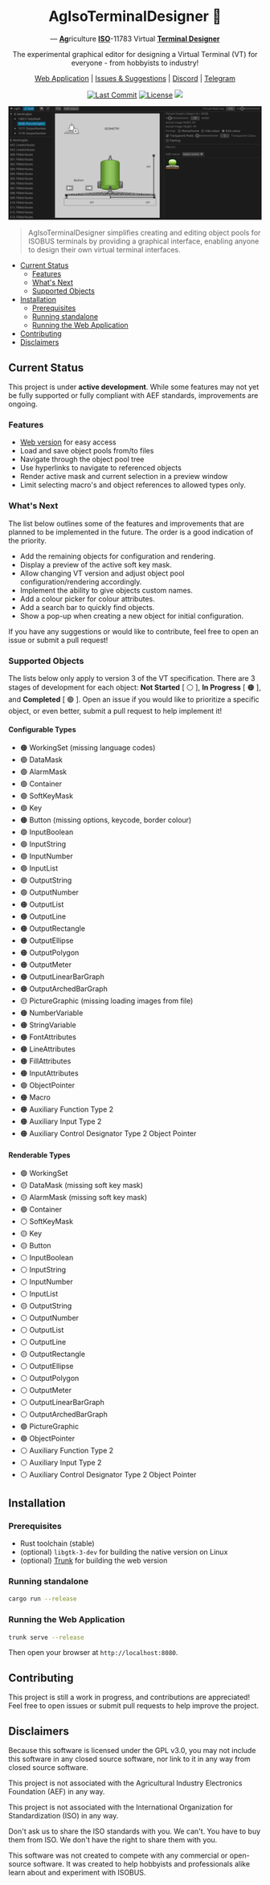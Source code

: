 <div align="center">

# AgIsoTerminalDesigner 🚜

— <ins>**Ag**</ins>riculture <ins>**ISO**</ins>-11783 Virtual <ins>**Terminal Designer**</ins>

The experimental graphical editor for designing a Virtual Terminal (VT) for everyone - from hobbyists to industry!

[Web Application](https://open-agriculture.github.io/AgIsoTerminalDesigner/) |
[Issues & Suggestions](https://github.com/Open-Agriculture/AgIsoTerminalDesigner/issues) | [Discord](https://discord.gg/uU2XMVUD4b) | [Telegram](https://t.me/+kzd4-9Je5bo1ZDg6)

[![Last Commit](https://img.shields.io/github/last-commit/Open-Agriculture/AgIsoTerminalDesigner)](#)
[![License](https://img.shields.io/github/license/Open-Agriculture/AgIsoTerminalDesigner)](LICENSE)
[![](https://img.shields.io/static/v1?label=Sponsor&message=%E2%9D%A4&logo=GitHub&color=%23fe8e86)](https://github.com/sponsors/GwnDaan)

![HEADER](docs/images/readme-header.png)

</div>

> AgIsoTerminalDesigner simplifies creating and editing object pools for ISOBUS terminals by providing a graphical interface, enabling anyone to design their own virtual terminal interfaces.

- [Current Status](#current-status)
    - [Features](#features)
    - [What's Next](#whats-next)
    - [Supported Objects](#supported-objects)
- [Installation](#installation)
    - [Prerequisites](#prerequisites)
    - [Running standalone](#running-standalone)
    - [Running the Web Application](#running-the-web-application)
- [Contributing](#contributing)
- [Disclaimers](#disclaimers)

## Current Status

This project is under **active development**. While some features may not yet be fully supported or fully compliant with AEF standards, improvements are ongoing.

### Features

- [Web version](https://open-agriculture.github.io/AgIsoTerminalDesigner/) for easy access
- Load and save object pools from/to files
- Navigate through the object pool tree
- Use hyperlinks to navigate to referenced objects
- Render active mask and current selection in a preview window
- Limit selecting macro's and object references to allowed types only.

### What's Next

The list below outlines some of the features and improvements that are planned to be implemented in the future. The order is a good indication of the priority.

- Add the remaining objects for configuration and rendering.
- Display a preview of the active soft key mask.
- Allow changing VT version and adjust object pool configuration/rendering accordingly.
- Implement the ability to give objects custom names.
- Add a colour picker for colour attributes.
- Add a search bar to quickly find objects.
- Show a pop-up when creating a new object for initial configuration.

If you have any suggestions or would like to contribute, feel free to open an issue or submit a pull request!

### Supported Objects

The lists below only apply to version 3 of the VT specification. There are 3 stages of development for each object: **Not Started** [ :white_circle: ], **In Progress** [ :orange_circle: ], and **Completed** [ :green_circle: ]. Open an issue if you would like to prioritize a specific object, or even better, submit a pull request to help implement it!

#### Configurable Types

- :orange_circle: WorkingSet (missing language codes)
- :green_circle: DataMask
- :green_circle: AlarmMask
- :green_circle: Container
- :green_circle: SoftKeyMask
- :green_circle: Key
- :orange_circle: Button (missing options, keycode, border colour)
- :green_circle: InputBoolean
- :green_circle: InputString
- :green_circle: InputNumber
- :green_circle: InputList
- :green_circle: OutputString
- :green_circle: OutputNumber
- :orange_circle: OutputList
- :orange_circle: OutputLine
- :orange_circle: OutputRectangle
- :orange_circle: OutputEllipse
- :orange_circle: OutputPolygon
- :orange_circle: OutputMeter
- :orange_circle: OutputLinearBarGraph
- :orange_circle: OutputArchedBarGraph
- :yellow_circle: PictureGraphic (missing loading images from file)
- :orange_circle: NumberVariable
- :orange_circle: StringVariable
- :orange_circle: FontAttributes
- :orange_circle: LineAttributes
- :orange_circle: FillAttributes
- :orange_circle: InputAttributes
- :green_circle: ObjectPointer
- :orange_circle: Macro
- :orange_circle: Auxiliary Function Type 2
- :orange_circle: Auxiliary Input Type 2
- :orange_circle: Auxiliary Control Designator Type 2 Object Pointer

#### Renderable Types

- :green_circle: WorkingSet
- :yellow_circle: DataMask (missing soft key mask)
- :yellow_circle: AlarmMask (missing soft key mask)
- :green_circle: Container
- :white_circle: SoftKeyMask
- :yellow_circle: Key
- :yellow_circle: Button
- :white_circle: InputBoolean
- :white_circle: InputString
- :white_circle: InputNumber
- :white_circle: InputList
- :yellow_circle: OutputString
- :white_circle: OutputNumber
- :white_circle: OutputList
- :white_circle: OutputLine
- :yellow_circle: OutputRectangle
- :white_circle: OutputEllipse
- :white_circle: OutputPolygon
- :white_circle: OutputMeter
- :white_circle: OutputLinearBarGraph
- :white_circle: OutputArchedBarGraph
- :green_circle: PictureGraphic
- :green_circle: ObjectPointer
- :white_circle: Auxiliary Function Type 2
- :white_circle: Auxiliary Input Type 2
- :white_circle: Auxiliary Control Designator Type 2 Object Pointer


## Installation

### Prerequisites

- Rust toolchain (stable)
- (optional) `libgtk-3-dev` for building the native version on Linux
- (optional) [Trunk](https://trunkrs.dev/) for building the web version

### Running standalone

```bash
cargo run --release
```

### Running the Web Application

```bash
trunk serve --release
```

Then open your browser at `http://localhost:8080`.

## Contributing

This project is still a work in progress, and contributions are appreciated! Feel free to open issues or submit pull requests to help improve the project.

## Disclaimers

Because this software is licensed under the GPL v3.0, you may not include this software in any closed source software, nor link to it in any way from closed source software.

This project is not associated with the Agricultural Industry Electronics Foundation (AEF) in any way.

This project is not associated with the International Organization for Standardization (ISO) in any way.

Don't ask us to share the ISO standards with you. We can't. You have to buy them from ISO. We don't have the right to share them with you.

This software was not created to compete with any commercial or open-source software. It was created to help hobbyists and professionals alike learn about and experiment with ISOBUS.